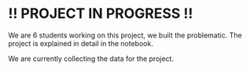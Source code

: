 # !! PROJECT IN PROGRESS !!

We are 6 students working on this project, we built the problematic. The project is explained in detail in the notebook.

We are currently collecting the data for the project.
